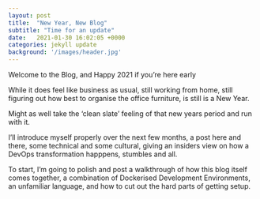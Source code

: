 ```yaml
---
layout: post
title:  "New Year, New Blog"
subtitle: "Time for an update"
date:   2021-01-30 16:02:05 +0000
categories: jekyll update
background: '/images/header.jpg'
---
```

Welcome to the Blog, and Happy 2021 if you’re here early

While it does feel like business as usual, still working from home, still figuring out how best to organise the office furniture, is still is a New Year.

Might as well take the ‘clean slate’ feeling of that new years period and run with it.

I’ll introduce myself properly over the next few months, a post here and there, some technical and some cultural, giving an insiders view on how a DevOps transformation happpens, stumbles and all.

To start, I’m going to polish and post a walkthrough of how this blog itself comes together, a combination of Dockerised Development Environments, an unfamiliar language, and how to cut out the hard parts of getting setup.
